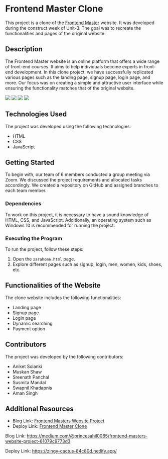 # Frontend Master Clone

This project is a clone of the [Frontend Master](https://frontendmasters.com) website. It was developed during the construct week of Unit-3. The goal was to recreate the functionalities and pages of the original website.

## Description

The Frontend Master website is an online platform that offers a wide range of front-end courses. It aims to help individuals become experts in front-end development. In this clone project, we have successfully replicated various pages such as the landing page, signup page, login page, and more. Our focus was on creating a simple and attractive user interface while ensuring the functionality matches that of the original website.

<img src="https://miro.medium.com/max/1400/1*qfGIYSCoOtadJiXk-sRAKw.png"/>
<img src="https://miro.medium.com/max/1400/1*wECzToRl1FGuBKfS8NJJkA.png"/>
<img src="https://miro.medium.com/max/1400/1*pf_xqmC8tNFu9plwRjgu0g.png"/>
<img src="https://miro.medium.com/max/1400/1*qMc1Dm6YDqSNTmw1-6kj3Q.png"/>

## Technologies Used

The project was developed using the following technologies:

- HTML
- CSS
- JavaScript

## Getting Started

To begin with, our team of 6 members conducted a group meeting via Zoom. We discussed the project requirements and allocated tasks accordingly. We created a repository on GitHub and assigned branches to each team member. 

### Dependencies

To work on this project, it is necessary to have a sound knowledge of HTML, CSS, and JavaScript. Additionally, an operating system such as Windows 10 is recommended for running the project.

### Executing the Program

To run the project, follow these steps:

1. Open the `zarahome.html` page.
2. Explore different pages such as signup, login, men, women, kids, shoes, etc.

## Functionalities of the Website

The clone website includes the following functionalities:

- Landing page
- Signup page
- Login page
- Dynamic searching
- Payment option

## Contributors

The project was developed by the following contributors:

- Aniket Solanki
- Muskan Shaw
- Sreenath Panchal
- Susmita Mandal
- Swapnil Khadapnis
- Aman Singh

## Additional Resources

- Blog Link: [Frontend Masters Website Project](https://medium.com/@princesahil0065/frontend-masters-website-project-61079c9773d3)
- Deploy Link: [Frontend Master Clone](https://zingy-cactus-84c80d.netlify.app/)


Blog Link: https://medium.com/@princesahil0065/frontend-masters-website-project-61079c9773d3

Deploy Link: https://zingy-cactus-84c80d.netlify.app/








































